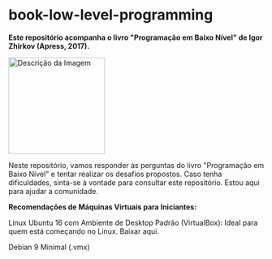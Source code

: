 # book-low-level-programming

**Este repositório acompanha o livro "Programação em Baixo Nível" de Igor Zhirkov (Apress, 2017).**

<img src="https://github.com/user-attachments/assets/61cd22c3-389b-42b1-83f8-cf04eaa8c977" alt="Descrição da Imagem" width="190"/>

Neste repositório, vamos responder às perguntas do livro "Programação em Baixo Nível" e tentar realizar os desafios propostos. Caso tenha dificuldades, sinta-se à vontade para consultar este repositório. Estou aqui para ajudar a comunidade.

**Recomendações de Máquinas Virtuais para Iniciantes:**

Linux Ubuntu 16 com Ambiente de Desktop Padrão (VirtualBox): Ideal para quem está começando no Linux. Baixar aqui.

Debian 9 Minimal (.vmx)
